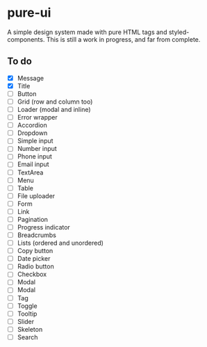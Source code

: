 # pure-ui

A simple design system made with pure HTML tags and styled-components. This is still a work in progress, and far from complete.

## To do

- [x] Message
- [x] Title
- [ ] Button
- [ ] Grid (row and column too)
- [ ] Loader (modal and inline)
- [ ] Error wrapper
- [ ] Accordion
- [ ] Dropdown
- [ ] Simple input
- [ ] Number input
- [ ] Phone input
- [ ] Email input
- [ ] TextArea
- [ ] Menu
- [ ] Table
- [ ] File uploader
- [ ] Form
- [ ] Link
- [ ] Pagination
- [ ] Progress indicator
- [ ] Breadcrumbs
- [ ] Lists (ordered and unordered)
- [ ] Copy button
- [ ] Date picker
- [ ] Radio button
- [ ] Checkbox
- [ ] Modal
- [ ] Modal
- [ ] Tag
- [ ] Toggle
- [ ] Tooltip
- [ ] Slider
- [ ] Skeleton
- [ ] Search